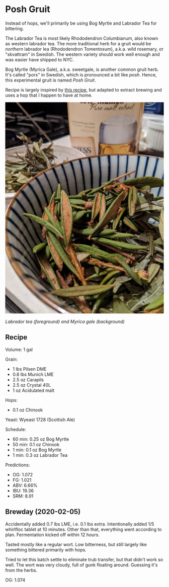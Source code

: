 
# Posh Gruit

Instead of hops, we'll primarily be using Bog Myrtle and Labrador Tea
for bittering.

The Labrador Tea is most likely Rhododendron Columbianum, also known
as western labrador tea. The more traditional herb for a gruit would
be _northern_ labrador lea (Rhododendron Tomentosum), a.k.a. wild
rosemary, or "skvattram" in Swedish. The western variety should work
well enough and was easier have shipped to NYC.

Bog Myrtle (Myrica Gale), a.k.a. sweetgale, is another common gruit
herb. It's called "pors" in Swedish, which is pronounced a bit like
_posh_. Hence, this experimental gruit is named _Posh Gruit_.

Recipe is largely inspired by [this
recipe](https://www.beercraftr.com/1-gallon-bog-myrtle-gruit/), but
adapted to extract brewing and uses a hop that I happen to have at
home.

![Labrador tea and Myrica gale](herbs_2020-02-05.jpg)

*Labrador tea (foreground) and Myrica gale (background)*

## Recipe

Volume: 1 gal

Grain:
- 1 lbs Pilsen DME
- 0.6 lbs Munich LME
- 2.5 oz Carapils
- 2.5 oz Crystal 40L
- 1 oz Acidulated malt

Hops:
- 0.1 oz Chinook

Yeast: Wyeast 1728 (Scottish Ale)

Schedule:
- 60 min: 0.25 oz Bog Myrtle
- 50 min: 0.1 oz Chinook
-  1 min: 0.1 oz Bog Myrtle
-  1 min: 0.3 oz Labrador Tea

Predictions:
- OG: 1.072
- FG: 1.021
- ABV: 6.66%
- IBU: 19.36
- SRM: 8.91

## Brewday (2020-02-05)

Accidentally added 0.7 lbs LME, i.e. 0.1 lbs extra. Intentionally
added 1/5 whirlfloc tablet at 10 minutes. Other than that, everything
went according to plan. Fermentation kicked off within 12 hours.

Tasted mostly like a regular wort. Low bitterness, but still largely
like something bittered primarily with hops.

Tried to let this batch settle to eliminate trub transfer, but that
didn't work so well. The wort was very cloudy, full of gunk floating
around. Guessing it's from the herbs.

OG: 1.074
